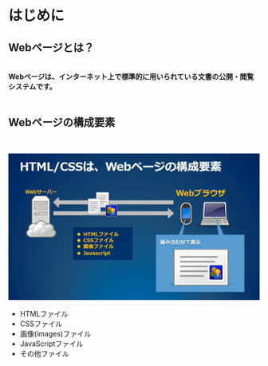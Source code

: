 # はじめに

## Webページとは？
<br>
<b>Webページは、インターネット上で標準的に用いられている文書の公開・閲覧システムです。</b>
<br><br>

## Webページの構成要素
<br>

![Webページの構成要素](../images/Web%E3%83%9A%E3%83%BC%E3%82%B8%E3%81%AE%E6%A7%8B%E6%88%90%E8%A6%81%E7%B4%A0.PNG)

* HTMLファイル
* CSSファイル
* 画像(images)ファイル
* JavaScriptファイル
* その他ファイル